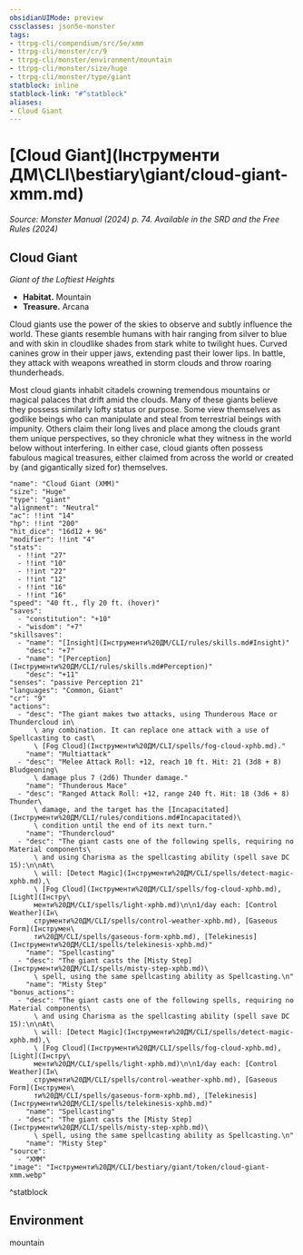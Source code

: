 ```yaml
---
obsidianUIMode: preview
cssclasses: json5e-monster
tags:
- ttrpg-cli/compendium/src/5e/xmm
- ttrpg-cli/monster/cr/9
- ttrpg-cli/monster/environment/mountain
- ttrpg-cli/monster/size/huge
- ttrpg-cli/monster/type/giant
statblock: inline
statblock-link: "#^statblock"
aliases:
- Cloud Giant
---
```

# [Cloud Giant](Інструменти ДМ\CLI\bestiary\giant/cloud-giant-xmm.md)
*Source: Monster Manual (2024) p. 74. Available in the <span title='Systems Reference Document (5.2)'>SRD</span> and the Free Rules (2024)*  

## Cloud Giant

*Giant of the Loftiest Heights*

- **Habitat.** Mountain  
- **Treasure.** Arcana  

Cloud giants use the power of the skies to observe and subtly influence the world. These giants resemble humans with hair ranging from silver to blue and with skin in cloudlike shades from stark white to twilight hues. Curved canines grow in their upper jaws, extending past their lower lips. In battle, they attack with weapons wreathed in storm clouds and throw roaring thunderheads.

Most cloud giants inhabit citadels crowning tremendous mountains or magical palaces that drift amid the clouds. Many of these giants believe they possess similarly lofty status or purpose. Some view themselves as godlike beings who can manipulate and steal from terrestrial beings with impunity. Others claim their long lives and place among the clouds grant them unique perspectives, so they chronicle what they witness in the world below without interfering. In either case, cloud giants often possess fabulous magical treasures, either claimed from across the world or created by (and gigantically sized for) themselves.

```statblock
"name": "Cloud Giant (XMM)"
"size": "Huge"
"type": "giant"
"alignment": "Neutral"
"ac": !!int "14"
"hp": !!int "200"
"hit_dice": "16d12 + 96"
"modifier": !!int "4"
"stats":
  - !!int "27"
  - !!int "10"
  - !!int "22"
  - !!int "12"
  - !!int "16"
  - !!int "16"
"speed": "40 ft., fly 20 ft. (hover)"
"saves":
  - "constitution": "+10"
  - "wisdom": "+7"
"skillsaves":
  - "name": "[Insight](Інструменти%20ДМ/CLI/rules/skills.md#Insight)"
    "desc": "+7"
  - "name": "[Perception](Інструменти%20ДМ/CLI/rules/skills.md#Perception)"
    "desc": "+11"
"senses": "passive Perception 21"
"languages": "Common, Giant"
"cr": "9"
"actions":
  - "desc": "The giant makes two attacks, using Thunderous Mace or Thundercloud in\
      \ any combination. It can replace one attack with a use of Spellcasting to cast\
      \ [Fog Cloud](Інструменти%20ДМ/CLI/spells/fog-cloud-xphb.md)."
    "name": "Multiattack"
  - "desc": "Melee Attack Roll: +12, reach 10 ft. Hit: 21 (3d8 + 8) Bludgeoning\
      \ damage plus 7 (2d6) Thunder damage."
    "name": "Thunderous Mace"
  - "desc": "Ranged Attack Roll: +12, range 240 ft. Hit: 18 (3d6 + 8) Thunder\
      \ damage, and the target has the [Incapacitated](Інструменти%20ДМ/CLI/rules/conditions.md#Incapacitated)\
      \ condition until the end of its next turn."
    "name": "Thundercloud"
  - "desc": "The giant casts one of the following spells, requiring no Material components\
      \ and using Charisma as the spellcasting ability (spell save DC 15):\n\nAt\
      \ will: [Detect Magic](Інструменти%20ДМ/CLI/spells/detect-magic-xphb.md),\
      \ [Fog Cloud](Інструменти%20ДМ/CLI/spells/fog-cloud-xphb.md), [Light](Інстру\
      менти%20ДМ/CLI/spells/light-xphb.md)\n\n1/day each: [Control Weather](Ін\
      струменти%20ДМ/CLI/spells/control-weather-xphb.md), [Gaseous Form](Інструмен\
      ти%20ДМ/CLI/spells/gaseous-form-xphb.md), [Telekinesis](Інструменти%20ДМ/CLI/spells/telekinesis-xphb.md)"
    "name": "Spellcasting"
  - "desc": "The giant casts the [Misty Step](Інструменти%20ДМ/CLI/spells/misty-step-xphb.md)\
      \ spell, using the same spellcasting ability as Spellcasting.\n"
    "name": "Misty Step"
"bonus_actions":
  - "desc": "The giant casts one of the following spells, requiring no Material components\
      \ and using Charisma as the spellcasting ability (spell save DC 15):\n\nAt\
      \ will: [Detect Magic](Інструменти%20ДМ/CLI/spells/detect-magic-xphb.md),\
      \ [Fog Cloud](Інструменти%20ДМ/CLI/spells/fog-cloud-xphb.md), [Light](Інстру\
      менти%20ДМ/CLI/spells/light-xphb.md)\n\n1/day each: [Control Weather](Ін\
      струменти%20ДМ/CLI/spells/control-weather-xphb.md), [Gaseous Form](Інструмен\
      ти%20ДМ/CLI/spells/gaseous-form-xphb.md), [Telekinesis](Інструменти%20ДМ/CLI/spells/telekinesis-xphb.md)"
    "name": "Spellcasting"
  - "desc": "The giant casts the [Misty Step](Інструменти%20ДМ/CLI/spells/misty-step-xphb.md)\
      \ spell, using the same spellcasting ability as Spellcasting.\n"
    "name": "Misty Step"
"source":
  - "XMM"
"image": "Інструменти%20ДМ/CLI/bestiary/giant/token/cloud-giant-xmm.webp"
```
^statblock

## Environment

mountain
